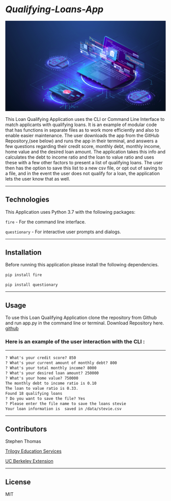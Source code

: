 # *Qualifying-Loans-App*

![Fintech image from Getty stock images](fintech-image.png)

This Loan Qualifying Application uses the CLI or Command Line Interface to match applicants with qualifying loans. It is an example of modular code that has functions in separate files as to work more efficiently and also to enable easier maintenance.
The user downloads the app from the GitHub Repository,(see below) and runs the app in their terminal, and answers a few questions regarding their credit score, monthly debt, monthly income, home value and the desired loan amount. The application takes this info and calculates the debt to income ratio and the loan to value ratio and uses these with a few other factors to present a list of qualifying loans. The user then has the option to save this list to a new csv file, or opt out of saving to a file, and in the event the user does not qualify for a loan, the application lets the user know that as well.

---
##  Technologies 

This Application uses Python 3.7 with the following packages:

```fire``` - For the command line interface.

```questionary``` - For interactive user prompts and dialogs.

---
##  Installation 

Before running this application please install the following dependencies.

``` pip install fire ```

``` pip install questionary ```

---
##  Usage 

To use this Loan Qualifying Application clone the repository from Github and run app.py in the command line or terminal. Download Repository here.
[github](https://github.com/steviet108/Qualifying-Loans.git)


### Here is an example of the user interaction with the CLI : ###
---
```(dev) stephenthomas@steviet108eth-MacBook-Pro loan_qualifier_app % python3 app.py
? What's your credit score? 850
? What's your current amount of monthly debt? 800
? What's your total monthly income? 8000
? What's your desired loan amount? 250000
? What's your home value? 750000
The monthly debt to income ratio is 0.10
The loan to value ratio is 0.33.
Found 18 qualifying loans
? Do you want to save the file? Yes
? Please enter the file name to save the loans stevie
Your loan information is  saved in /data/stevie.csv
```
---
## Contributors 

Stephen Thomas

[Trilogy Education Services](https://www.trilogyed.com/)

[UC Berkeley Extension](https://extension.berkeley.edu/)


---
##  License 

MIT
